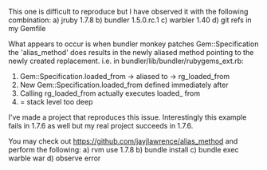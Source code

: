 This one is difficult to reproduce but I have observed it with the following combination:
    a) jruby 1.7.8
    b) bundler 1.5.0.rc.1
    c) warbler 1.40
    d) git refs in my Gemfile

What appears to occur is when bundler monkey patches Gem::Specification the 'alias_method' does results in the newly aliased method pointing to the newly created replacement. i.e. in bundler/lib/bundler/rubygems_ext.rb:
  1) Gem::Specification.loaded_from -> aliased to -> rg_loaded_from
  2) New Gem::Specification.loaded_from defined immediately after
  3) Calling rg_loaded_from actually executes loaded_ from
  4) = stack level too deep

I've made a project that reproduces this issue. Interestingly this example fails in 1.7.6 as well but my real project succeeds in 1.7.6.

You may check out https://github.com/jayjlawrence/alias_method and perform the following:
  a) rvm use 1.7.8
  b) bundle install
  c) bundle exec warble war
  d) observe error


